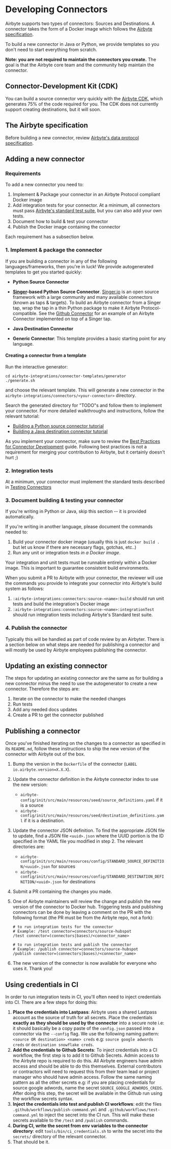 # Developing Connectors

Airbyte supports two types of connectors: Sources and Destinations. A connector takes the form of a Docker image which follows the [Airbyte specification](../../understanding-airbyte/airbyte-specification.md).

To build a new connector in Java or Python, we provide templates so you don't need to start everything from scratch.

**Note: you are not required to maintain the connectors you create.** The goal is that the Airbyte core team and the community help maintain the connector.

## Connector-Development Kit (CDK)

You can build a source connector very quickly with the [Airbyte CDK](../python/README.md), which generates 75% of the code required for you. The CDK does not currently support creating destinations, but it will soon.


## The Airbyte specification

Before building a new connector, review [Airbyte's data protocol specification](../../understanding-airbyte/airbyte-specification.md).

## Adding a new connector

### Requirements

To add a new connector you need to:

1. Implement & Package your connector in an Airbyte Protocol compliant Docker image
2. Add integration tests for your connector. At a minimum, all connectors must pass [Airbyte's standard test suite](testing-connectors.md), but you can also add your own tests. 
3. Document how to build & test your connector
4. Publish the Docker image containing the connector

Each requirement has a subsection below.

### 1. Implement & package the connector

If you are building a connector in any of the following languages/frameworks, then you're in luck! We provide autogenerated templates to get you started quickly:

* **Python Source Connector**
* [**Singer**](https://singer.io)**-based Python Source Connector**. [Singer.io](https://singer.io/) is an open source framework with a large community and many available connectors \(known as taps & targets\). To build an Airbyte connector from a Singer tap, wrap the tap in a thin Python package to make it Airbyte Protocol-compatible. See the [Github Connector](https://github.com/airbytehq/airbyte/tree/master/airbyte-integrations/connectors/source-github-singer) for an example of an Airbyte Connector implemented on top of a Singer tap.

* **Java Destination Connector**
* **Generic Connector**: This template provides a basic starting point for any language.

#### Creating a connector from a template

Run the interactive generator:

```text
cd airbyte-integrations/connector-templates/generator
./generate.sh
```

and choose the relevant template. This will generate a new connector in the `airbyte-integrations/connectors/<your-connector>` directory.

Search the generated directory for "TODO"s and follow them to implement your connector. For more detailed walkthroughs and instructions, follow the relevant tutorial:

* [Building a Python source connector tutorial](../tutorials/building-a-python-source.md) 
* [Building a Java destination connector tutorial](../tutorials/building-a-java-destination.md) 

As you implement your connector, make sure to review the [Best Practices for Connector Development](best-practices.md) guide. Following best practices is not a requirement for merging your contribution to Airbyte, but it certainly doesn't hurt ;\)

### 2. Integration tests

At a minimum, your connector must implement the standard tests described in [Testing Connectors](testing-connectors.md)

### 3. Document building & testing your connector

If you're writing in Python or Java, skip this section -- it is provided automatically.

If you're writing in another language, please document the commands needed to:

1. Build your connector docker image \(usually this is just `docker build .` but let us know if there are necessary flags, gotchas, etc..\) 
2. Run any unit or integration tests _in a Docker image_.

Your integration and unit tests must be runnable entirely within a Docker image. This is important to guarantee consistent build environments.

When you submit a PR to Airbyte with your connector, the reviewer will use the commands you provide to integrate your connector into Airbyte's build system as follows:

1. `:airbyte-integrations:connectors:source-<name>:build` should run unit tests and build the integration's Docker image 
2. `:airbyte-integrations:connectors:source-<name>:integrationTest` should run integration tests including Airbyte's Standard test suite.

### 4. Publish the connector
Typically this will be handled as part of code review by an Airbyter. There is a section below on what steps are needed for publishing a connector and will mostly be used by Airbyte employees publishing the connector. 

## Updating an existing connector
The steps for updating an existing connector are the same as for building a new connector minus the need to use the autogenerator to create a new connector. Therefore the steps are: 
1. Iterate on the connector to make the needed changes
2. Run tests
3. Add any needed docs updates
4. Create a PR to get the connector published

## Publishing a connector

Once you've finished iterating on the changes to a connector as specified in its `README.md`, follow these instructions to ship the new version of the connector with Airbyte out of the box. 

1. Bump the version in the `Dockerfile` of the connector \(`LABEL io.airbyte.version=X.X.X`\). 
2. Update the connector definition in the Airbyte connector index to use the new version:
   * `airbyte-config/init/src/main/resources/seed/source_definitions.yaml` if it is a source
   * `airbyte-config/init/src/main/resources/seed/destination_definitions.yaml` if it is a destination.
3. Update the connector JSON definition. To find the appropriate JSON file to update, find a JSON file `<uuid>.json` where the UUID portion is the ID specified in the YAML file you modified in step 2. The relevant directories are: 
   * `airbyte-config/init/src/main/resources/config/STANDARD_SOURCE_DEFINITION/<uuid>.json` for sources
   * `airbyte-config/init/src/main/resources/config/STANDARD_DESTINATION_DEFINITION/<uuid>.json` for destinations
4. Submit a PR containing the changes you made.
5. One of Airbyte maintainers will review the change and publish the new version of the connector to Docker hub. Triggering tests and publishing connectors can be done by leaving a comment on the PR with the following format \(the PR must be from the Airbyte repo, not a fork\):

   ```text
   # to run integration tests for the connector
   # Example: /test connector=connectors/source-hubspot
   /test connector=(connectors|bases)/<connector_name> 

   # to run integration tests and publish the connector
   # Example: /publish connector=connectors/source-hubspot
   /publish connector=(connectors|bases)/<connector_name>
   ```

6. The new version of the connector is now available for everyone who uses it. Thank you!

## Using credentials in CI
In order to run integration tests in CI, you'll often need to inject credentials into CI. There are a few steps for doing this:

1. **Place the credentials into Lastpass**: Airbyte uses a shared Lastpass account as the source of truth for all secrets. Place the credentials **exactly as they should be used by the connector** into a secure note i.e: it should basically be a copy paste of the `config.json` passed into a connector via the `--config` flag. We use the following naming pattern: `<source OR destination> <name> creds` e.g: `source google adwords creds` or `destination snowflake creds`.
2. **Add the credentials to Github Secrets**: To inject credentials into a CI workflow, the first step is to add it to Github Secrets. Admin access to the Airbyte repo is required to do this. All Airbyte engineers have admin access and should be able to do this themselves. External contributors or contractors will need to request this from their team lead or project manager who should have admin access. Follow the same naming pattern as all the other secrets e.g: if you are placing credentials for source google adwords, name the secret `SOURCE_GOOGLE_ADWORDS_CREDS`. After doing this step, the secret will be available in the Github run using the workflow secrets syntax. 
3. **Inject the credentials into test and publish CI workflows**: edit the files `.github/workflows/publish-command.yml` and `.github/workflows/test-command.yml` to inject the secret into the CI run. This will make these secrets available to the `/test` and `/publish` commands.
4. **During CI, write the secret from env variables to the connector directory**: edit `tools/bin/ci_credentials.sh` to write the secret into the `secrets/` directory of the relevant connector.  
5. That should be it.
